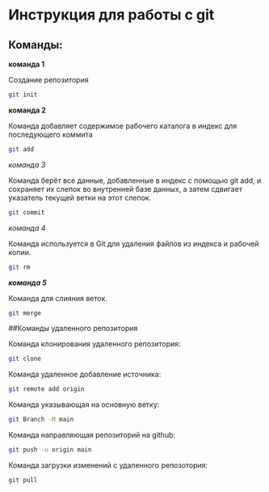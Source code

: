 # Инструкция для работы с git

## Команды:

**команда 1**

Создание репозитория
```sh
git init
```

__команда 2__

Команда добавляет содержимое рабочего каталога в индекс для последующего коммита
```sh
git add
```

*команда 3*

Команда берёт все данные, добавленные в индекс с помощью git add, и сохраняет их слепок во внутренней базе данных, а затем сдвигает указатель текущей ветки на этот слепок.
```sh
git commit
```

_команда 4_

Команда используется в Git для удаления файлов из индекса и рабочей копии.
```sh
git rm
```

_**команда 5**_

Команда для слияния веток.
```sh
git merge
```

##Команды удаленного репозитория

Команда клонирования удаленного репозитория:
```sh
git clone
```

Команда удаленное добавление источника:
```sh
git remote add origin
```

Команда указывающая на основную ветку:
```sh
git Branch -M main 
```

Команда направляющая репозиторий на github:
```sh
git push -u origin main
```

Команда загрузки изменений с удаленного репозотория:
```sh
git pull
```